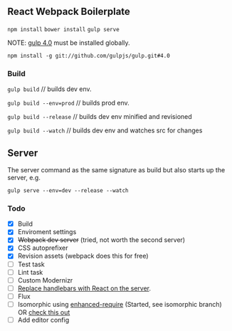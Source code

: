## React Webpack Boilerplate

`npm install`
`bower install`
`gulp serve`

NOTE: [gulp 4.0](https://github.com/gulpjs/gulp/tree/4.0) must be installed globally.

`npm install -g git://github.com/gulpjs/gulp.git#4.0`

### Build
`gulp build` // builds dev env.

`gulp build --env=prod` // builds prod env.

`gulp build --release` // builds dev env minified and revisioned

`gulp build --watch` // builds dev env and watches src for changes

## Server
The server command as the same signature as build but also starts up the server, e.g.

`gulp serve --env=dev --release --watch`

### Todo   
- [x] Build
- [x] Enviroment settings
- [x] ~~Webpack dev server~~ (tried, not worth the second server)
- [x] CSS autoprefixer
- [x] Revision assets (webpack does this for free)
- [ ] Test task
- [ ] Lint task
- [ ] Custom Modernizr
- [ ] [Replace handlebars with React on the server](https://github.com/gpbl/isomorphic-react-template/blob/master/server.jsx).
- [ ] Flux
- [ ] Isomorphic using [enhanced-require](https://github.com/webpack/enhanced-require) (Started, see isomorphic branch) OR [check this out](https://github.com/webpack/react-webpack-server-side-example)
- [ ] Add editor config
